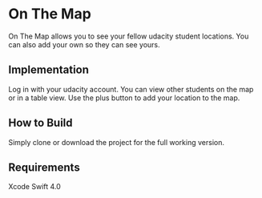 # On The Map
On The Map allows you to see your fellow udacity student locations. You can also add your own so they can see yours.  
## Implementation
Log in with your udacity account. You can view other students on the map or in a table view. Use the plus button to add your location to the map.
## How to Build
Simply clone or download the project for the full working version.
## Requirements
Xcode
Swift 4.0
